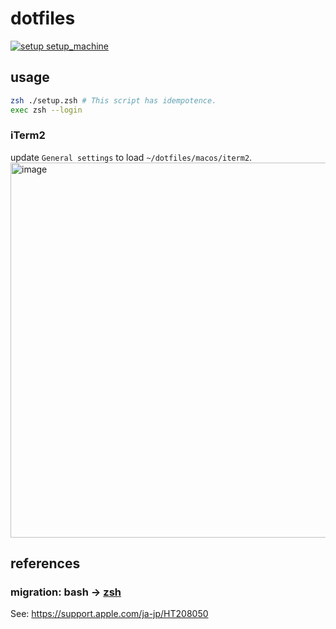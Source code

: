# dotfiles
[![setup setup_machine](https://github.com/sensuikan1973/dotfiles/actions/workflows/setup_machine.yaml/badge.svg)](https://github.com/sensuikan1973/dotfiles/actions/workflows/setup_machine.yaml)

## usage

```zsh
zsh ./setup.zsh # This script has idempotence.
exec zsh --login
```

### iTerm2
update `General settings` to load `~/dotfiles/macos/iterm2`.
<img width="600" alt="image" src="https://user-images.githubusercontent.com/23427957/153912371-de3c5612-dc43-4d5b-8e1f-3fab32876cb8.png">

## references

### migration: bash -> [zsh](http://www.strcat.de/zsh/)
See: https://support.apple.com/ja-jp/HT208050
